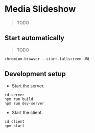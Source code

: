 # Media Slideshow

> TODO

## Start automatically

> TODO

```
chromium-browser --start-fullscreen URL
```

## Development setup

- Start the server.
```
cd server
npm run build
npm run dev-server
```

- Start the client.
```
cd client
npm start
```

